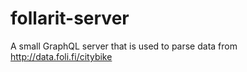 # follarit-server
A small GraphQL server that is used to parse data from http://data.foli.fi/citybike
